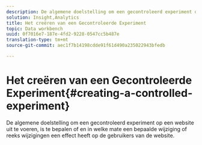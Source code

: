 ```yaml
---
description: De algemene doelstelling om een gecontroleerd experiment op een website uit te voeren, is te bepalen of en in welke mate een bepaalde wijziging of reeks wijzigingen een effect heeft op de gebruikers van de website.
solution: Insight,Analytics
title: Het creëren van een Gecontroleerde Experiment
topic: Data workbench
uuid: 0f7016e7-187e-4fd2-9228-0547cc5b487e
translation-type: tm+mt
source-git-commit: aec1f7b14198cdde91f61d490a235022943bfedb

---
```



# Het creëren van een Gecontroleerde Experiment{#creating-a-controlled-experiment}

De algemene doelstelling om een gecontroleerd experiment op een website uit te voeren, is te bepalen of en in welke mate een bepaalde wijziging of reeks wijzigingen een effect heeft op de gebruikers van de website.

